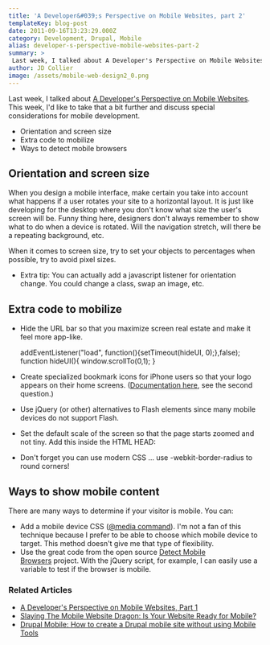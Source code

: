 ```yaml
---
title: 'A Developer&#039;s Perspective on Mobile Websites, part 2'
templateKey: blog-post
date: 2011-09-16T13:23:29.000Z
category: Development, Drupal, Mobile
alias: developer-s-perspective-mobile-websites-part-2
summary: > 
 Last week, I talked about A Developer's Perspective on Mobile Websites. This week, I'd like to take that a bit further and discuss special considerations for mobile development. 
author: JD Collier
image: /assets/mobile-web-design2_0.png
---
```


Last week, I talked about [A Developer's Perspective on Mobile Websites](/insights/developer-s-perspective-mobile-websites-part-1). This week, I'd like to take that a bit further and discuss special considerations for mobile development. 

*   Orientation and screen size
*   Extra code to mobilize
*   Ways to detect mobile browsers

Orientation and screen size
---------------------------

When you design a mobile interface, make certain you take into account what happens if a user rotates your site to a horizontal layout. It is just like developing for the desktop where you don't know what size the user's screen will be. Funny thing here, designers don't always remember to show what to do when a device is rotated. Will the navigation stretch, will there be a repeating background, etc.

When it comes to screen size, try to set your objects to percentages when possible, try to avoid pixel sizes.

*   Extra tip: You can actually add a javascript listener for orientation change. You could change a class, swap an image, etc.

Extra code to mobilize
----------------------

*   Hide the URL bar so that you maximize screen real estate and make it feel more app-like.

    addEventListener("load", function(){setTimeout(hideUI, 0);},false);
    	  function hideUI(){
    	  window.scrollTo(0,1);
    	  }

*   Create specialized bookmark icons for iPhone users so that your logo appears on their home screens. ([Documentation here](https://developer.apple.com/library/safari/), see the second question.)
*   Use jQuery (or other) alternatives to Flash elements since many mobile devices do not support Flash.
*   Set the default scale of the screen so that the page starts zoomed and not tiny. Add this inside the HTML HEAD: 

    <meta name="viewport" content="width=device-width" />

*   Don't forget you can use modern CSS … use -webkit-border-radius to round corners!

Ways to show mobile content
---------------------------

There are many ways to determine if your visitor is mobile. You can:

*   Add a mobile device CSS ([@media command](http://www.w3.org/TR/CSS2/media.html#media-types)). I'm not a fan of this technique because I prefer to be able to choose which mobile device to target. This method doesn't give me that type of flexibility.
*   Use the great code from the open source [Detect Mobile Browsers](http://detectmobilebrowsers.com/) project. With the jQuery script, for example, I can easily use a variable to test if the browser is mobile. 

### Related Articles

*   [A Developer's Perspective on Mobile Websites, Part 1](/insights/developer-s-perspective-mobile-websites-part-1)
*   [Slaying The Mobile Website Dragon: Is Your Website Ready for Mobile?](/insights/slaying-mobile-website-dragon-your-website-ready-mobile)
*   [Drupal Mobile: How to create a Drupal mobile site without using Mobile Tools](/insights/drupal-mobile-how-create-drupal-mobile-site-without-using-mobile-tools)